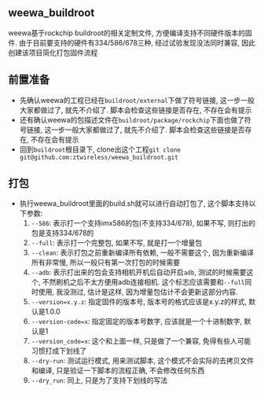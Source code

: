 ## weewa_buildroot

weewa基于rockchip buildroot的相关定制文件, 方便编译支持不同硬件版本的固件. 由于目前要支持的硬件有334/586/678三种, 经过试验发现没法同时兼容, 因此创建该项目简化打包固件流程

## 前置准备

* 先确认weewa的工程已经在`buildroot/external`下做了符号链接, 这一步一般大家都做过了, 就先不介绍了. 脚本会检查这些链接是否存在, 不存在会有提示
* 还有确认weewa的包描述文件在`buildroot/package/rockchip`下面也做了符号链接, 这一步一般大家都做过了, 就先不介绍了. 脚本会检查这些链接是否存在, 不存在会有提示
* 回到`buildroot`根目录下, clone出这个工程`git clone git@github.com:ztwireless/weewa_buildroot.git`

## 打包 

* 执行weewa_buildroot里面的build.sh就可以进行自动打包了, 这个脚本支持以下参数:
	1. `--586`: 表示打一个支持imx586的包(不支持334/678), 如果不写, 则打出的包是支持334/678的
	2. `--full`: 表示打一个完整包, 如果不写, 就是打一个增量包
	3. `--clean`: 表示打包之前重新编译所有依赖, 一般不需要这个, 因为重新编译所有非常慢, 所以一般只有第一次打包的时候需要
	4. `--adb`: 表示打出来的包会支持相机开机后自动开启`adb`, 测试的时候需要这个, 不然刷机之后不太方便用adb连接相机. 这个标志应该需要和`--full`同时使用, 我没测过, 估计是这样, 因为增量包估计不会更新这部分内容.
	5. `--version=x.y.z`: 指定固件的版本号, 版本号的格式应该是x.y.z的样式, 默认是1.0.0
	6. `--version-code=x`: 指定固定的版本号数字, 应该就是一个十进制数字, 默认是1
	7. `--version_code=x`: 这个和上面一样, 只是做了一个兼容, 免得有些人可能习惯打成下划线了
	8. `--dry-run`: 测试运行模式, 用来测试脚本, 这个模式不会实际的去拷贝文件和编译, 只是验证一下脚本的流程正确, 不会修改任何东西
	9. `--dry_run`: 同上, 只是为了支持下划线的写法